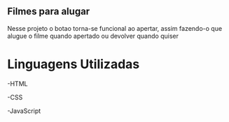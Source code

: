 ## Filmes para alugar
Nesse projeto o botao torna-se funcional ao apertar, assim fazendo-o que alugue o filme quando apertado ou devolver quando quiser

# Linguagens Utilizadas

-HTML

-CSS

-JavaScript
